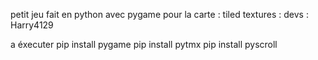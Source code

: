 petit jeu fait en python avec pygame 
pour la carte : tiled
textures : 
devs : Harry4129

a éxecuter
pip install pygame
pip install pytmx
pip install pyscroll